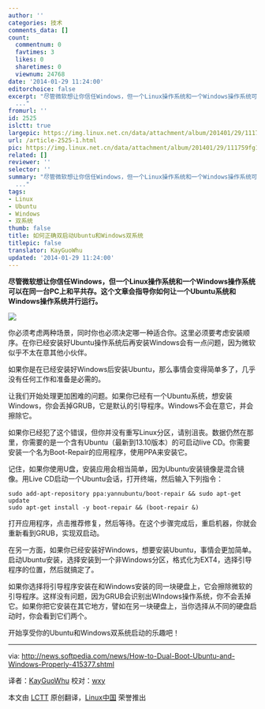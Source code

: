 ```yaml
---
author: ''
categories: 技术
comments_data: []
count:
  commentnum: 0
  favtimes: 3
  likes: 0
  sharetimes: 0
  viewnum: 24768
date: '2014-01-29 11:24:00'
editorchoice: false
excerpt: "尽管微软想让你信任Windows，但一个Linux操作系统和一个Windows操作系统可以在同一台PC上和平共存。这个文章会指导你如何让一个Ubuntu系统和Windows操作系统并行运行。\r\n\r\n你必须考虑两种场景，同时你也必须决定哪一种
  ..."
fromurl: ''
id: 2525
islctt: true
largepic: https://img.linux.net.cn/data/attachment/album/201401/29/111759fg1jou031ogsjjpk.jpg
url: /article-2525-1.html
pic: https://img.linux.net.cn/data/attachment/album/201401/29/111759fg1jou031ogsjjpk.jpg.thumb.jpg
related: []
reviewer: ''
selector: ''
summary: "尽管微软想让你信任Windows，但一个Linux操作系统和一个Windows操作系统可以在同一台PC上和平共存。这个文章会指导你如何让一个Ubuntu系统和Windows操作系统并行运行。\r\n\r\n你必须考虑两种场景，同时你也必须决定哪一种
  ..."
tags:
- Linux
- Ubuntu
- Windows
- 双系统
thumb: false
title: 如何正确双启动Ubuntu和Windows双系统
titlepic: false
translator: KayGuoWhu
updated: '2014-01-29 11:24:00'
---
```


**尽管微软想让你信任Windows，但一个Linux操作系统和一个Windows操作系统可以在同一台PC上和平共存。这个文章会指导你如何让一个Ubuntu系统和Windows操作系统并行运行。**


![](/data/attachment/album/201401/29/111759fg1jou031ogsjjpk.jpg)


你必须考虑两种场景，同时你也必须决定哪一种适合你。这里必须要考虑安装顺序。在你已经安装好Ubuntu操作系统后再安装Windows会有一点问题，因为微软似乎不太在意其他小伙伴。


如果你是在已经安装好Windows后安装Ubuntu，那么事情会变得简单多了，几乎没有任何工作和准备是必需的。


让我们开始处理更加困难的问题。如果你已经有一个Ubuntu系统，想安装Windows，你会丢掉GRUB，它是默认的引导程序。Windows不会在意它，并会擦除它。


如果你已经犯了这个错误，但你并没有重写Linux分区，请别沮丧。数据仍然在那里，你需要的是一个含有Ubuntu（最新到13.10版本）的可启动live CD。你需要安装一个名为Boot-Repair的应用程序，使用PPA来安装它。


记住，如果你使用U盘，安装应用会相当简单，因为Ubuntu安装镜像是混合镜像。用Live CD启动一个Ubuntu会话，打开终端，然后输入下列指令：



```
sudo add-apt-repository ppa:yannubuntu/boot-repair && sudo apt-get update
sudo apt-get install -y boot-repair && (boot-repair &)

```

打开应用程序，点击推荐修复，然后等待。在这个步骤完成后，重启机器，你就会重新看到GRUB，实现双启动。


在另一方面，如果你已经安装好Windows，想要安装Ubuntu，事情会更加简单。启动Ubuntu安装，选择安装到一个非Windows分区，格式化为EXT4，选择引导程序的位置，然后就搞定了。


如果你选择将引导程序安装在和Windows安装的同一块硬盘上，它会擦除微软的引导程序。这样没有问题，因为GRUB会识别出WIndows操作系统，你不会丢掉它。如果你把它安装在其它地方，譬如在另一块硬盘上，当你选择从不同的硬盘启动时，你会看到它们两个。


开始享受你的Ubuntu和Windows双系统启动的乐趣吧！




---


via: <http://news.softpedia.com/news/How-to-Dual-Boot-Ubuntu-and-Windows-Properly-415377.shtml>


译者：[KayGuoWhu](https://github.com/KayGuoWhu) 校对：[wxy](https://github.com/wxy)


本文由 [LCTT](https://github.com/LCTT/TranslateProject) 原创翻译，[Linux中国](http://linux.cn/) 荣誉推出